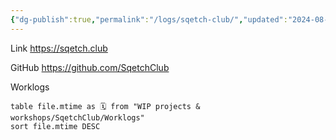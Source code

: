 ```yaml
---
{"dg-publish":true,"permalink":"/logs/sqetch-club/","updated":"2024-08-24T19:21:00"}
---
```


Link
https://sqetch.club

GitHub
https://github.com/SqetchClub

Worklogs
```dataview 
table file.mtime as 🗓️ from "WIP projects & workshops/SqetchClub/Worklogs" 
sort file.mtime DESC
```